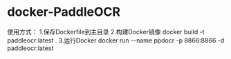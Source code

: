 # docker-PaddleOCR
使用方式：
1.保存Dockerfile到主目录
2.构建Docker镜像 docker build -t paddleocr:latest .
3.运行Docker docker run --name ppdocr -p 8866:8866 -d paddleocr:latest

